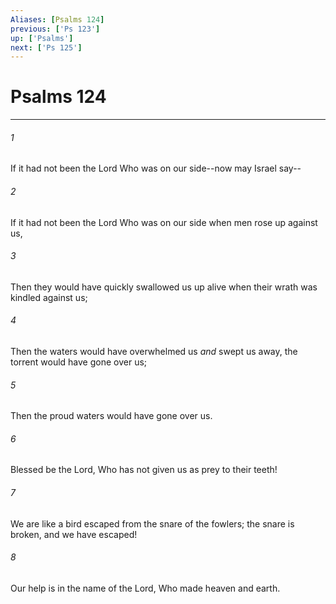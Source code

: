 ```yaml
---
Aliases: [Psalms 124]
previous: ['Ps 123']
up: ['Psalms']
next: ['Ps 125']
---
```

# Psalms 124

***














###### 1 






If it had not been the Lord Who was on our side--now may Israel say-- 













###### 2 






If it had not been the Lord Who was on our side when men rose up against us, 













###### 3 






Then they would have quickly swallowed us up alive when their wrath was kindled against us; 













###### 4 






Then the waters would have overwhelmed us _and_ swept us away, the torrent would have gone over us; 













###### 5 






Then the proud waters would have gone over us. 













###### 6 






Blessed be the Lord, Who has not given us as prey to their teeth! 













###### 7 






We are like a bird escaped from the snare of the fowlers; the snare is broken, and we have escaped! 













###### 8 






Our help is in the name of the Lord, Who made heaven and earth.
